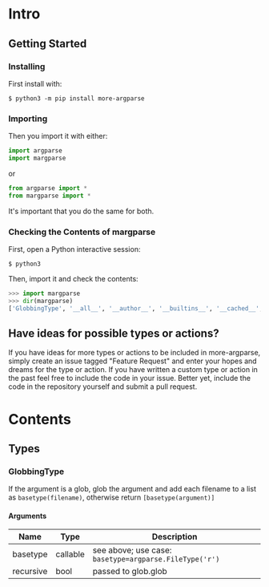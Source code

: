# Intro
## Getting Started
### Installing
First install with:
``` shell
$ python3 -m pip install more-argparse
```
### Importing
Then you import it with either:
``` python
import argparse
import margparse
```
or
``` python
from argparse import *
from margparse import *
```
It's important that you do the same for both.
### Checking the Contents of margparse
First, open a Python interactive session:
``` shell
$ python3
```
Then, import it and check the contents:
``` python
>>> import margparse
>>> dir(margparse)   
['GlobbingType', '__all__', '__author__', '__builtins__', '__cached__', '__contibutor__', '__doc__', '__file__', '__license__', '__loader__', '__name__', '__package__', '__path__', '__spec__', '__title__', '__version__', '_actions_all', '_common', '_types_all', 'actions', 'types']
```

## Have ideas for possible types or actions?
If you have ideas for more types or actions to be included in more-argparse, simply create an issue tagged "Feature Request" and enter your hopes and dreams for the type or action. If you have written a custom type or action in the past feel free to include the code in your issue. Better yet, include the code in the repository yourself and submit a pull request.

# Contents
## Types
### GlobbingType
If the argument is a glob, glob the argument and add each filename to a list as `basetype(filename)`, otherwise return `[basetype(argument)]`

#### Arguments

Name    | Type    | Description
------- | ------- | -----------
basetype | callable | see above; use case: `basetype=argparse.FileType('r')`
recursive | bool | passed to glob.glob